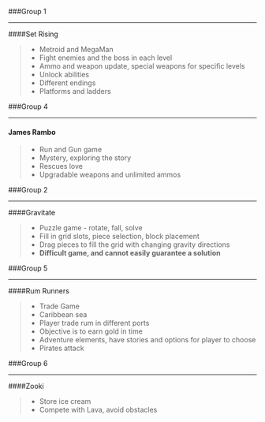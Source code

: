 ###Group 1 

----------
####Set Rising
> * Metroid and MegaMan
> * Fight enemies and the boss in each level
> * Ammo and weapon update, special weapons for specific levels
> * Unlock abilities
> * Different endings
> * Platforms and ladders

###Group 4


----------
#### James Rambo
> * Run and Gun game
> * Mystery, exploring the story
> * Rescues love
> * Upgradable weapons and unlimited ammos


###Group 2

----------
####Gravitate
> * Puzzle game - rotate, fall, solve
> * Fill in grid slots, piece selection, block placement
> * Drag pieces to fill the grid with changing gravity directions
> * __Difficult game, and cannot easily guarantee a solution__


###Group 5


----------
####Rum Runners
> * Trade Game
> * Caribbean sea
> * Player trade rum in different ports
> * Objective is to earn gold in time
> * Adventure elements, have stories and options for player to choose
> * Pirates attack

###Group 6

----------
####Zooki
> * Store ice cream
> * Compete with Lava, avoid obstacles
